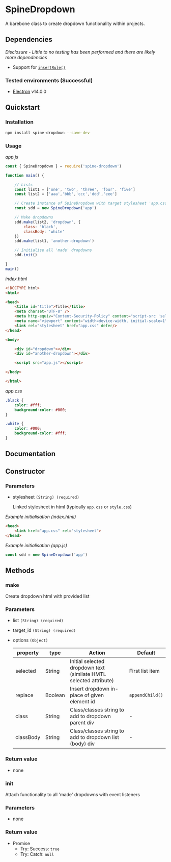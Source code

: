 # SpineDropdown
A barebone class to create dropdown functionality within projects.
## Dependencies
*Disclosure - Little to no testing has been performed and there are likely more dependencies*
- Support for [`insertRule()`](https://developer.mozilla.org/en-US/docs/Web/API/CSSStyleSheet/insertRule)
### Tested environments (Successful)
- [Electron](https://www.electronjs.org/) v14.0.0
## Quickstart
### Installation
```sh
npm install spine-dropdown --save-dev
```
### Usage
*app.js*
```js
const { SpineDropdown } = require('spine-dropdown')

function main() {

    // Lists
    const list1 = ['one', 'two', 'three', 'four', 'five']
    const list2 = ['aaa','bbb','ccc','ddd','eee']

    // Create instance of SpineDropdown with target stylesheet 'app.css'
    const sdd = new SpineDropdown('app')

    // Make dropdowns
    sdd.make(list2, 'dropdown', {
        class: 'black',
        classBody: 'white'
    })
    sdd.make(list1, 'another-dropdown')

    // Initialise all 'made' dropdowns
    sdd.init()

}
main()
```
*index.html*
```html
<!DOCTYPE html>
<html>

<head>
    <title id="title">Title</title>
    <meta charset="UTF-8" />
    <meta http-equiv="Content-Security-Policy" content="script-src 'self';">
    <meta name="viewport" content="width=device-width, initial-scale=1" />
    <link rel="stylesheet" href="app.css" defer/>
</head>

<body>

    <div id="dropdown"></div>
    <div id="another-dropdown"></div>

    <script src="app.js"></script>

</body>

</html>
```
*app.css*
```css
.black {
    color: #fff;
    background-color: #000;
}

.white {
    color: #000;
    background-color: #fff;
}
```
## Documentation
## Constructor
### Parameters
- stylesheet `(String) (required)`

    Linked stylesheet in html (typically `app.css` or `style.css`)

*Example initialisation (index.html)*
```html
<head>
    <link href="app.css" rel="stylesheet">
</head>
```
*Example initialisation (app.js)*
```js
const sdd = new SpineDropdown('app')
```
## Methods
### **make**
Create dropdown html with provided list
### Parameters
- list `(String) (required)`
- target_id `(String) (required)`
- options `(Object)`

  | property  | type      | Action                                                            | Default           |
  | --------- | --------- | ----------------------------------------------------------------- | ----------------- |
  | selected  | String    | Initial selected dropdown text (similate HMTL selected attribute) | First list item   |
  | replace   | Boolean   | Insert dropdown in-place of given element id                      | `appendChild()`   |
  | class     | String    | Class/classes string to add to dropdown parent div                | -                 |
  | classBody | String    | Class/classes string to add to dropdown list (body) div           | -                 |
### Return value
- none
### **init**
Attach functionality to all 'made' dropdowns with event listeners
### Parameters
- none
### Return value
- Promise
    - Try: Success: `true`
    - Try: Catch: `null`